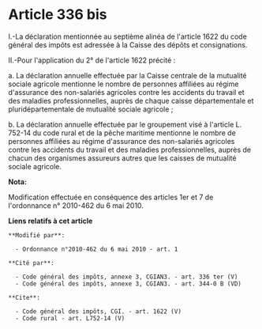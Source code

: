 # Article 336 bis

I.-La déclaration mentionnée au septième alinéa de l'article 1622 du code général des impôts est adressée à la Caisse des
dépôts et consignations. 

II.-Pour l'application du 2° de l'article 1622 précité : 

a. La déclaration annuelle effectuée par la Caisse centrale de la mutualité sociale agricole mentionne le nombre de personnes
affiliées au régime d'assurance des non-salariés agricoles contre les accidents du travail et des maladies professionnelles,
auprès de chaque caisse départementale et pluridépartementale de mutualité sociale agricole ; 

b. La déclaration annuelle effectuée par le groupement visé à l'article L. 752-14 du code rural et de la pêche maritime
mentionne le nombre de personnes affiliées au régime d'assurance des non-salariés agricoles contre les accidents du travail
et des maladies professionnelles, auprès de chacun des organismes assureurs autres que les caisses de mutualité sociale
agricole.

**Nota:**

Modification effectuée en conséquence des articles 1er et 7 de l'ordonnance n° 2010-462 du 6 mai 2010.

**Liens relatifs à cet article**

	**Modifié par**:

	  - Ordonnance n°2010-462 du 6 mai 2010 - art. 1

	**Cité par**:

	  - Code général des impôts, annexe 3, CGIAN3. - art. 336 ter (V)
	  - Code général des impôts, annexe 3, CGIAN3. - art. 344-0 B (VD)

	**Cite**:

	  - Code général des impôts, CGI. - art. 1622 (V)
	  - Code rural - art. L752-14 (V)
